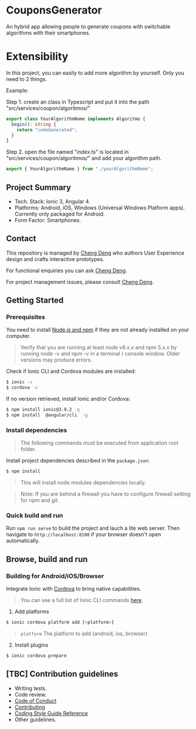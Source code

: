 # CouponsGenerator

An hybrid app allowing people to generate coupons with switchable algorithms with their smartphones.

# Extensibility

In this project, you can easily to add more algorithm by yourself. Only you need to 2 things. 

Example:

Step 1. create an class in Typescript and put it into the path "src/services/coupon/algoritmos/"
```ts
export class YourAlgorithmName implements Algoritmo {
  begin(): string {
    return "codeGenerated";
  }
}
```
Step 2. open the file named "index.ts" is located in "src/services/coupon/algoritmos/" and add your algorithm path.
```ts
export { YourAlgorithmName } from "./yourAlgorithmName";
```

## Project Summary

* Tech. Stack: Ionic 3, Angular 4.
* Platforms: Android, iOS, Windows (Universal Windows Platform apps). Currently only packaged for Android.
* Form Factor: Smartphones.

## Contact

This repository is managed by [Cheng Deng](mailto:ppnncc@live.com) who authors User Experience design and crafts interactive prototypes.

For functional enquiries you can ask [Cheng Deng](mailto:ppnncc@live.com).

For project management issues, please consult [Cheng Deng](mailto:ppnncc@live.com).

## Getting Started

### Prerequisites

You need to install [Node.js and npm](https://nodejs.org/en/) if they are not already installed on your computer.

> Verify that you are running at least node v8.x.x and npm 5.x.x by running node -v and npm -v in a terminal / console window. Older versions may produce errors.

Check if Ionic CLI and Cordova modules are installed:

```bash
$ ionic -v
$ cordova -v
```

If no version retrieved, install Ionic and/or Cordova:

```bash
$ npm install ionic@3.9.2 -g
$ npm install  @angular/cli  -g
```


### Install dependencies

> The following commands must be executed from application root folder.

Install project dependencies described in the `package.json`:

```bash
$ npm install
```

> This will install node modules dependencies locally.

> Note: If you are behind a firewall you have to configure firewall setting for npm and git.

### Quick build and run

Run `npm run serve` to build the project and lauch a lite web server. Then navigate to `http://localhost:8100`
if your browser doesn't open automatically.

## Browse, build and run

### Building for Android/iOS/Browser

Integrate Ionic with [Cordova](https://cordova.apache.org/) to bring native capabilities.

> You can see a full list of Ionic CLI commands [here](https://ionicframework.com/docs/cli/commands.html).

1. Add platforms

```bash
$ ionic cordova platform add [<platform>]
```

>  `platform` The platform to add (android, ios, browser)

2. Install plugins

```bash
$ ionic cordova prepare
```


## [TBC] Contribution guidelines
* Writing tests.
* Code review.
* [Code of Conduct](CODE_OF_CONDUCT.md)
* [Contributing](CONTRIBUTING.md)
* [Coding Style Guide Reference](CODING_GUIDELINES.md)
* Other guidelines.
